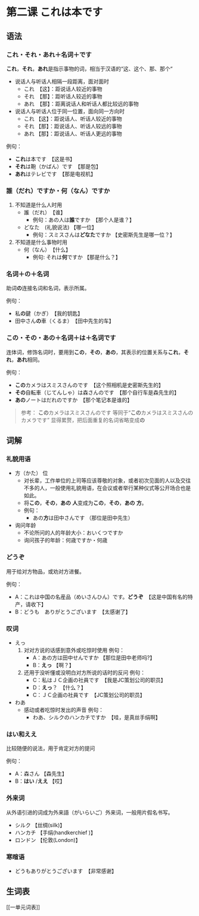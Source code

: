 # 第二课 これは本です
## 语法
### これ・それ・あれ＋名词＋です
**これ**，**それ**，**あれ**是指示事物的词，相当于汉语的“这、这个、那、那个“

- 说话人与听话人相隔一段距离，面对面时
	- これ　【这】：距说话人较近的事物
	- それ　【那】：距听话人较近的事物
	- あれ　【那】：距离说话人和听话人都比较远的事物
- 说话人与听话人位于同一位置，面向同一方向时
	- これ	【这】：距说话人、听话人较近的事物
	- それ	【那】：距说话人、听话人较远的事物
	- あれ	【那】：距说话人、听话人更远的事物

例句：
- **これ**は本です　【这是书】
- **それ**は鞄（かばん）です　【那是包】
- **あれ**はテレビです　【那是电视机】

### 誰（だれ）ですか・何（なん）ですか

1. 不知道是什么人时用
	- 誰（だれ）　【谁】
		- 例句：あの人は**誰**ですか　【那个人是谁？】
	- どなた　(礼貌说法)	【哪一位】
		- 例句：スミスさんは**どなた**ですか  【史密斯先生是哪一位？】
2. 不知道是什么事物时用
	- 何（なん）　【什么】
		- 例句: それは**何**ですか  【那是什么？】
		
### 名词＋の＋名词
助词**の**连接名词和名词，表示所属。

例句：
- 私**の**鍵（かぎ）　【我的钥匙】
- 田中さん**の**車（くるま）　【田中先生的车】

### この・その・あの＋名词＋は＋名词です
连体词，修饰名词时，要用到**この**，**その**，**あの**，其表示的位置关系与**これ**，**それ**，**あれ**相同。

例句：
- **この**カメラはスミスさんのです　【这个照相机是史密斯先生的】
- **その**自転車（じてんしゃ）は森さんのです　【那个自行车是森先生的】
- **あの**ノートはだれのですか　【那个笔记本是谁的】

>参考：
**この**カメラはスミスさんのです
等同于“**この**カメラはスミスさんのカメラです”
显得累赘，把后面重复的名词省略变成**の**

## 词解
### 礼貌用语
- 方（かた） 位
	- 对长辈，工作单位的上司等应该尊敬的对象，或者初次见面的人以及交往不多的人，一般使用礼貌用语，在会议或者举行某种仪式等公开场合也是如此。
	- 将**この**，**その**，**あの**  **人**变成为**この**，**その**，**あの**  **方**。
	- 例句：
		- あの**方**は田中さんです  （那位是田中先生）
- 询问年龄
	- 不论所问的人的年龄大小：おいくつですか
	- 询问孩子的年龄：何歳ですか・何歳

### どうぞ
用于给对方物品，或劝对方进餐。

例句：
- A：これは中国の名産品（めいさんひん）です。**どうぞ**　【这是中国有名的特产，请收下】
- B：どうも　ありがとうございます　【太感谢了】
	
### 叹词
- えっ
	1. 对对方说的话感到意外或吃惊时使用
	    例句：
		- A：あの方は田中せんですか  【那位是田中老师吗?】
		- B：**えっ**  【啊？】
	2. 还用于没听懂或没明白对方所说的话时的反问
		例句：
		- C：私はＪＣ企画の社員です　【我是JC策划公司的职员】
		- D：**えっ**？　【什么？】
		- C：ＪＣ企画の社員です　【JC策划公司的职员】
- わあ
	- 感动或者吃惊时发出的声音
	例句：
		- わあ、シルクのハンカチですか　【哇，是真丝手绢啊】

### はい和ええ
比较随便的说法，用于肯定对方的提问

例句：
- A：森さん 【森先生】
- B：**はい** /**ええ** 【哎】

### 外来词
从外语引进的词成为外来語（がいらいご）外来词，一般用片假名书写。

- シルク		【丝绸(silk)】
- ハンカチ	【手绢(handkerchief )】
- ロンドン	【伦敦(London)】

### 寒暄语
- どうもありがとうございます　【非常感谢】


## 生词表
[[一单元词表]]